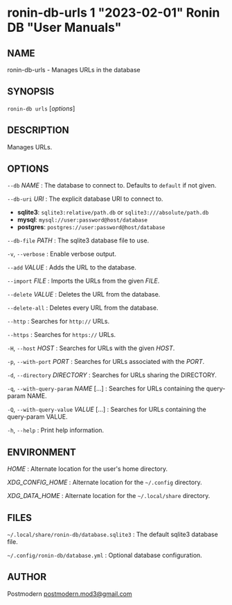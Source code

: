 # ronin-db-urls 1 "2023-02-01" Ronin DB "User Manuals"

## NAME

ronin-db-urls - Manages URLs in the database

## SYNOPSIS

`ronin-db urls` [*options*]

## DESCRIPTION

Manages URLs.

## OPTIONS

`--db` *NAME*
: The database to connect to. Defaults to `default` if not given.

`--db-uri` *URI*
: The explicit database URI to connect to.

  * **sqlite3**: `sqlite3:relative/path.db` or `sqlite3:///absolute/path.db`
  * **mysql**: `mysql://user:password@host/database`
  * **postgres**: `postgres://user:password@host/database`

`--db-file` *PATH*
: The sqlite3 database file to use.

`-v`, `--verbose`
: Enable verbose output.

`--add` *VALUE*
: Adds the URL to the database.

`--import` *FILE*
: Imports the URLs from the given *FILE*.

`--delete` *VALUE*
: Deletes the URL from the database.

`--delete-all`
: Deletes every URL from the database.

`--http`
: Searches for `http://` URLs.

`--https`
: Searches for `https://` URLs.

`-H`, `--host` *HOST*
: Searches for URLs with the given *HOST*.

`-p`, `--with-port` *PORT*
: Searches for URLs associated with the *PORT*.

`-d`, `--directory` *DIRECTORY*
: Searches for URLs sharing the DIRECTORY.

`-q`, `--with-query-param` *NAME* [...]
: Searches for URLs containing the query-param NAME.

`-Q`, `--with-query-value` *VALUE* [...]
: Searches for URLs containing the query-param VALUE.

`-h`, `--help`
: Print help information.

## ENVIRONMENT

*HOME*
: Alternate location for the user's home directory.

*XDG_CONFIG_HOME*
: Alternate location for the `~/.config` directory.

*XDG_DATA_HOME*
: Alternate location for the `~/.local/share` directory.

## FILES

`~/.local/share/ronin-db/database.sqlite3`
: The default sqlite3 database file.

`~/.config/ronin-db/database.yml`
: Optional database configuration.

## AUTHOR

Postmodern <postmodern.mod3@gmail.com>

